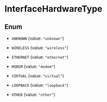 

# InterfaceHardwareType

## Enum


* `UNKNOWN` (value: `"unknown"`)

* `WIRELESS` (value: `"wireless"`)

* `ETHERNET` (value: `"ethernet"`)

* `MODEM` (value: `"modem"`)

* `VIRTUAL` (value: `"virtual"`)

* `LOOPBACK` (value: `"loopback"`)

* `OTHER` (value: `"other"`)



